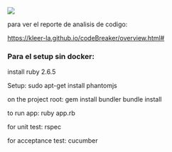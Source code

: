 ![](https://github.com/kleer-la/codeBreaker/workflows/Ruby/badge.svg)

para ver el reporte de analisis de codigo:

https://kleer-la.github.io/codeBreaker/overview.html#


### Para el setup sin docker:

install ruby 2.6.5

Setup:
	sudo apt-get install phantomjs

on the project root:
	gem install bundler
	bundle install

to run app:
	ruby app.rb

for unit test:
	rspec

for acceptance test:
	cucumber